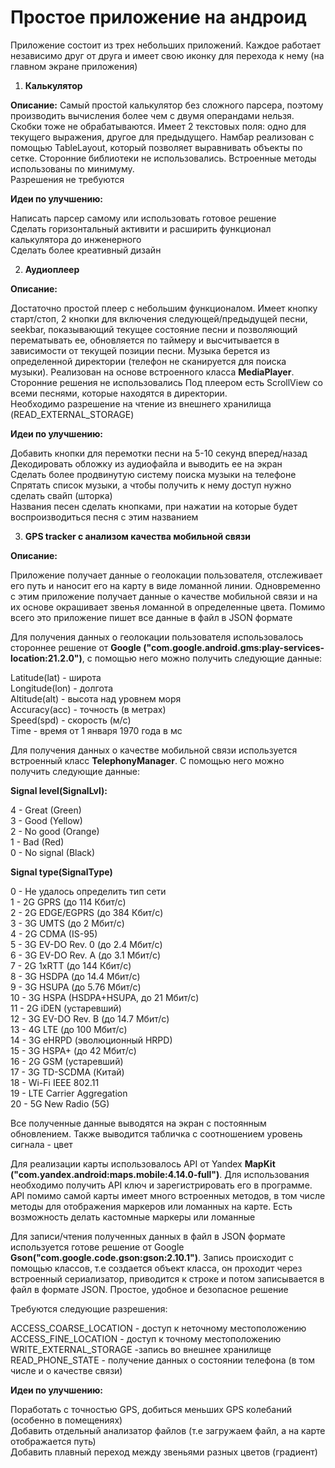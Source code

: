 # Простое приложение на андроид

Приложение состоит из трех небольших приложений. Каждое работает независимо друг от друга и имеет свою иконку для перехода к нему (на главном экране приложения)

1. **Калькулятор** 
   
**Описание:** 
Самый простой калькулятор без сложного парсера, поэтому производить вычисления более чем с двумя операндами нельзя. Скобки тоже не обрабатываются.
Имеет 2 текстовых поля: одно для текущего выражения, другое для предыдущего.
Намбар реализован с помощью TableLayout, который позволяет выравнивать объекты по сетке.
Сторонние библиотеки не использовались. Встроенные методы использованы по минимуму. \
Разрешения не требуются

**Идеи по улучшению:** 

Написать парсер самому или использовать готовое решение \
Сделать горизонтальный активити и расширить функционал калькулятора до инженерного \
Сделать более креативный дизайн

2. **Аудиоплеер**

**Описание:** 

Достаточно простой плеер с небольшим функционалом. Имеет кнопку старт/стоп, 2 кнопки для включения следующей/предыдущей песни, seekbar, показывающий текущее состояние песни и позволяющий перематывать ее,
обновляется по таймеру и высчитывается в зависимости от текущей позиции песни.
Музыка берется из определенной директории (телефон не сканируется для поиска музыки).
Реализован на основе встроенного класса **MediaPlayer**. Сторонние решения не использовались
Под плеером есть ScrollView со всеми песнями, которые находятся в директории. \
Необходимо разрешение на чтение из внешнего хранилища (READ_EXTERNAL_STORAGE)

**Идеи по улучшению:** 

Добавить кнопки для перемотки песни на 5-10 секунд вперед/назад \
Декодировать обложку из аудиофайла и выводить ее на экран \
Сделать более продвинутую систему поиска музыки на телефоне \
Спрятать список музыки, а чтобы получить к нему доступ нужно сделать свайп (шторка) \
Названия песен сделать кнопками, при нажатии на которые будет воспроизводиться песня с этим названием

3. **GPS tracker с анализом качества мобильной связи**

**Описание:** 

Приложение получает данные о геолокации пользователя, отслеживает его путь и наносит его на карту в виде ломанной линии. Одновременно с этим приложение получает данные о качестве мобильной связи и на их основе
окрашивает звенья ломанной в определенные цвета. Помимо всего это приложение пишет все данные в файл в JSON формате

Для получения данных о геолокации пользователя использовалось стороннее решение от **Google ("com.google.android.gms:play-services-location:21.2.0")**, с помощью него можно получить следующие данные:

Latitude(lat) - широта \
Longitude(lon) - долгота \
Altitude(alt) - высота над уровнем моря \
Accuracy(acc) - точность (в метрах) \
Speed(spd) - скорость (м/с) \
Time - время от 1 января 1970 года в мс 

Для получения данных о качестве мобильной связи используется встроенный класс **TelephonyManager**. С помощью него можно получить следующие данные:

**Signal level(SignalLvl):**

4 - Great (Green) \
3 - Good (Yellow) \
2 - No good (Orange) \
1 - Bad (Red) \
0 - No signal (Black)

**Signal type(SignalType)**

0	- Не удалось определить тип сети \
1	- 2G GPRS (до 114 Кбит/с) \
2	-	2G EDGE/EGPRS (до 384 Кбит/с) \
3	- 3G UMTS (до 2 Мбит/с) \
4	- 2G CDMA (IS-95) \
5	- 3G EV-DO Rev. 0 (до 2.4 Мбит/с) \
6	- 3G EV-DO Rev. A (до 3.1 Мбит/с) \
7	- 2G 1xRTT (до 144 Кбит/с) \
8	- 3G HSDPA (до 14.4 Мбит/с) \
9	- 3G HSUPA (до 5.76 Мбит/с) \
10 - 3G	HSPA (HSDPA+HSUPA, до 21 Мбит/с) \
11 - 2G iDEN (устаревший) \
12 - 3G	EV-DO Rev. B (до 14.7 Мбит/с) \
13 - 4G	LTE (до 100 Мбит/с) \
14 - 3G	eHRPD (эволюционный HRPD) \
15 - 3G	HSPA+ (до 42 Мбит/с) \
16 - 2G	GSM (устаревший) \
17 - 3G	TD-SCDMA (Китай) \
18 - Wi-Fi	IEEE 802.11 \
19 - LTE Carrier Aggregation \
20 - 5G	New Radio (5G)

Все полученные данные выводятся на экран с постоянным обновлением. Также выводится табличка с соотношением уровень сигнала - цвет

Для реализации карты использовалось API от Yandex **MapKit ("com.yandex.android:maps.mobile:4.14.0-full")**. Для использования необходимо получить API ключ и зарегистрировать его в программе.
API помимо самой карты имеет много встроенных методов, в том числе методы для отображения маркеров или ломанных на карте. Есть возможность делать кастомные маркеры или ломанные

Для записи/чтения полученных данных в файл в JSON формате используется готове решение от Google **Gson("com.google.code.gson:gson:2.10.1")**. Запись происходит с помощью классов,
т.е создается объект класса, он проходит через встроенный сериализатор, приводится к строке и потом записывается в файл в формате JSON. Простое, удобное и безопасное решение

Требуются следующие разрешения:

ACCESS_COARSE_LOCATION - доступ к неточному местоположению \
ACCESS_FINE_LOCATION - доступ к точному местоположению \
WRITE_EXTERNAL_STORAGE -запись во внешнее хранилище \
READ_PHONE_STATE - получение данных о состоянии телефона (в том числе и о качестве связи)

**Идеи по улучшению:** 

Поработать с точностью GPS, добиться меньших GPS колебаний (особенно в помещениях) \
Добавить отдельный анализатор файлов (т.е загружаем файл, а на карте отображается путь) \
Добавить плавный переход между звеньями разных цветов (градиент)
